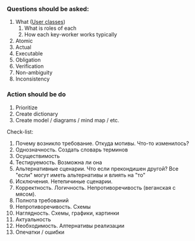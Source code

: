 ### Questions should be asked:

1. What ([User classes](joplin://1b331b3eab58416ab24ff4d62fc25f4b))
    1. What is roles of each
    2. How each key-worker works typically
2. Atomic
3. Actual
4. Executable
5. Obligation
6. Verification
7. Non-ambiguity
8. Inconsistency
### Action should be do

1. Prioritize
2. Create dictionary
3. Create model / diagrams / mind map / etc.

Check-list:
1. Почему возникло требование. Откуда мотивы. Что-то изменилось?
2. Однозначность. Создать словарь терминов
3. Осуществимость
4. Тестируемость. Возможна ли она
5. Альтернативные сценарии. Что если прекондишен другой? Все "если" могут иметь альтернативы и влиять на "то"
6. Исключения. Нетепичиные сценарии.
7. Корректность. Логичность. Непротиворечивость (веганская с мясом).
8. Полнота требований
9. Непротиворечивость. Схемы
10. Наглядность. Схемы, графики, картинки
11. Актуальность
12. Необходимость. Алтернативы реализации
13. Опечатки / ошибки